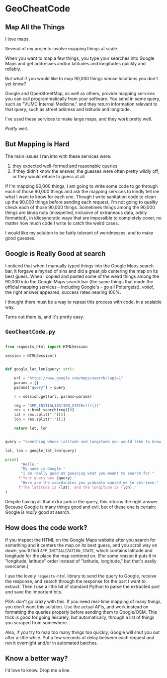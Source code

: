 # GeoCheatCode

## Map All the Things

I love maps.

Several of my projects involve mapping things at scale.

When you want to map a few things,
you type your searches into Google Maps
and get addresses and/or latitudes and longitudes
quickly and reliably.

But what if you would like to map 90,000 things
whose locations you don't yet know?

Google and OpenStreetMap, 
as well as others,
provide mapping services
you can call programmatically from your software.
You send in some query, 
such as "VUMC Internal Medicine,"
and they return information
relevant to that query,
such as street address and 
latitude and longitude.

I've used these services to make large maps,
and they work pretty well.

*Pretty* well.

## But Mapping is Hard

The main issues I ran into with these services were:

1. they expected well-formed and reasonable queries
2. if they didn't know the answer, the guesses were often pretty wildly off, or they would refuse to guess at all

If I'm mapping 90,000 things,
I am going to write some code 
to go through each of those 90,000 things
and ask the mapping services 
to kindly tell me what I want to know for each one.
Though I write sanitation code to clean up the 90,000 things
before sending each request,
I'm not going to quality check each of those 90,000 things.
Sometimes things among the 90,000 things are kinda nuts
(misspelled, inclusive of extraneous data, oddly formatted),
in idiosyncratic ways that are impossible to completely cover,
no matter how much code I write to catch the weird cases.

I would like my solution to be fairly tolerant of weirdnesses,
and to make good guesses.

## Google is Really Good at search

I noticed that when I manually typed things 
into the Google Maps search bar,
it forgave a myriad of sins
and did a great job centering the map on its best guess.
When I copied and pasted some of the weird things among the 90,000
into the Google Maps search bar
(the same things that made the 
official mapping services - including Google's - 
go all Poltergeist),
*voila!*, the right answer appeared,
success rates nearing 100%.

I thought there must be a way to repeat this process with code,
in a scalable way.

Turns out there is, and it's pretty easy.

## `GeoCheatCode.py`

```python

from requests_html import HTMLSession

session = HTMLSession()


def google_lat_lon(query: str):

    url = "https://www.google.com/maps/search/?api=1"
    params = {}
    params["query"] = query

    r = session.get(url, params=params)

    reg = "APP_INITIALIZATION_STATE=[[[{}]"
    res = r.html.search(reg)[0]
    lat = res.split(",")[2]
    lon = res.split(",")[1]

    return lat, lon


query = "something whose latitude and longitude you would like to know, maybe VUMC Internal Medicine"

lat, lon = google_lat_lon(query)

print(
       "Hello."
       "My name is Google."
       "I am really good at guessing what you meant to search for."
      f"Your query was {query}."
       "Here are the coordinates you probably wanted me to retrieve."
      f"The latitude is {lat}, and the longitude is {lon}."
)

```

Despite having all that extra junk in the query,
this returns the right answer. 
Because Google is many things good and evil,
but of these one is certain: 
Google is *really* good at search.

## How does the code work?

If you inspect the HTML on the Google Maps website 
after you search for something 
and it centers the map on its best guess, and you scroll way on down,
you'll find `APP_INITIALIZATION_STATE`, which contains
latitude and longitude for the place the map centered on.
(For some reason it puts it in "longitude, latitude" order
instead of "latitude, longitude," but that's easily overcome.)

I use the lovely `requests-html` library
to send the query to Google,
receive the response,
and search through the response for the part I want to extract.
Then I use a little bit of standard Python 
to parse the extracted part and save the important bits.

PSA: don't go crazy with this. 
If you need real-time mapping of many things,
you don't want this solution.
Use the actual APIs, 
and work instead on formatting the queries properly
before sending them to Google/OSM.
This trick is good for going leisurely,
but automatically,
through a list of things you scraped from somewhere.

Also, if you try to map too many things too quickly,
Google will shut you out after a little while.
Put a few seconds of delay between each request 
and run it overnight and/or in automated batches.

## Know a better way?

I'd love to know. Drop me a line.
